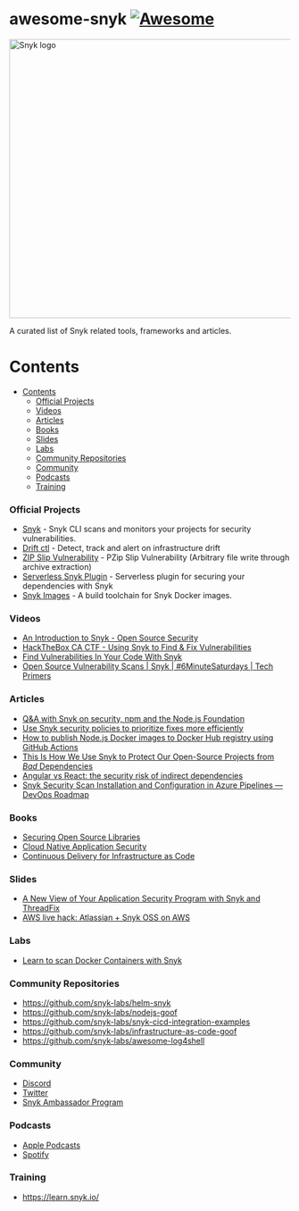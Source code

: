 # awesome-snyk [![Awesome](https://awesome.re/badge.svg)](https://awesome.re)

<a href="https://snyk.io/">
    <img src="https://res.cloudinary.com/snyk/image/upload/v1537345894/press-kit/brand/logo-monochrome.png"
         alt="Snyk logo" title="Snyk" width="880" height="500" />
</a>
</br>

A curated list of Snyk related tools, frameworks and articles.

# Contents

- [Contents](#contents)
    - [Official Projects](#official-projects)
    - [Videos](#videos)
    - [Articles](#articles)
    - [Books](#books)
    - [Slides](#slides)
    - [Labs](#labs)
    - [Community Repositories](#community-repositories)
    - [Community](#community)
    - [Podcasts](#podcasts)
    - [Training](#training)


### Official Projects

- [Snyk](https://github.com/snyk/snyk) - Snyk CLI scans and monitors your projects for security vulnerabilities.
- [Drift ctl](https://github.com/snyk/driftctl) - Detect, track and alert on infrastructure drift
- [ZIP Slip Vulnerability](https://github.com/snyk/zip-slip-vulnerability) - PZip Slip Vulnerability (Arbitrary file write through archive extraction)
- [Serverless Snyk Plugin](https://github.com/snyk/serverless-snyk) - Serverless plugin for securing your dependencies with Snyk
- [Snyk Images](https://github.com/snyk/snyk-images) - A build toolchain for Snyk Docker images.


### Videos

- [An Introduction to Snyk - Open Source Security](https://www.youtube.com/watch?v=4ng5usM6fd8&t=4s)
- [HackTheBox CA CTF - Using Snyk to Find & Fix Vulnerabilities](https://www.youtube.com/watch?v=tyL3Ouais1c)
- [Find Vulnerabilities In Your Code With Snyk](https://www.youtube.com/watch?v=1N6VBHMoPsw)
- [Open Source Vulnerability Scans | Snyk | #6MinuteSaturdays | Tech Primers](https://www.youtube.com/watch?v=GawosSlb0xk)

### Articles

- [Q&A with Snyk on security, npm and the Node.js Foundation](https://medium.com/hackernoon/q-a-with-snyk-on-security-npm-and-the-node-js-foundation-39a035c33120)
- [Use Snyk security policies to prioritize fixes more efficiently](https://snyk.io/blog/snyk-security-policies/)
- [How to publish Node.js Docker images to Docker Hub registry using GitHub Actions](https://snyk.io/blog/how-to-publish-node-js-docker-images-to-docker-hub-registry-using-github-actions/)
- [This Is How We Use Snyk to Protect Our Open-Source Projects from *Bad* Dependencies](https://eldadfux.medium.com/this-is-how-we-use-snyk-to-protect-our-open-source-projects-from-evil-dependencies-6ee258ca5815)
- [Angular vs React: the security risk of indirect dependencies](https://medium.com/@lirantal/angular-vs-react-the-security-risk-of-indirect-dependencies-snyk-af83b24d429e)
- [Snyk Security Scan Installation and Configuration in Azure Pipelines — DevOps Roadmap](https://medium.com/outsource-tech/snyk-security-scan-installation-and-configuration-in-azure-pipelines-b0e1ec7c6800)

### Books

- [Securing Open Source Libraries](https://www.oreilly.com/library/view/securing-open-source/9781491996980/)
- [Cloud Native Application Security](https://www.oreilly.com/library/view/cloud-native-application/9781098105631/)
- [Continuous Delivery for Infrastructure as Code](https://resources.snyk.io/c/iac-book-continuous-?x=iiH-UX)

### Slides

- [A New View of Your Application Security Program with Snyk and ThreadFix](https://www.slideshare.net/denimgroup/a-new-view-of-your-application-security-program-with-snyk-and-threadfix)
- [AWS live hack: Atlassian + Snyk OSS on AWS](https://www.slideshare.net/EricSmalling1/aws-live-hack-atlassian-snyk-oss-on-aws)

### Labs

- [Learn to scan Docker Containers with Snyk](https://www.katacoda.com/hackingtechnology/scenarios/snyk-scan)

### Community Repositories

- https://github.com/snyk-labs/helm-snyk
- https://github.com/snyk-labs/nodejs-goof
- https://github.com/snyk-labs/snyk-cicd-integration-examples
- https://github.com/snyk-labs/infrastructure-as-code-goof
- https://github.com/snyk-labs/awesome-log4shell

### Community

- [Discord](https://www.devseccon.com/community/get-involved)
- [Twitter](https://twitter.com/snyksec)
- [Snyk Ambassador Program](https://snyk.io/snyk-ambassadors/)

### Podcasts

- [Apple Podcasts](https://podcasts.apple.com/gb/podcast/the-secure-developer/id1156317989)
- [Spotify](https://open.spotify.com/show/0NX5cgorayOLBM6oc9zExW)

### Training

- https://learn.snyk.io/

